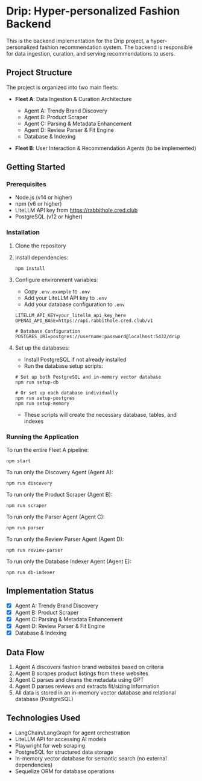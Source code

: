# Drip: Hyper-personalized Fashion Backend

This is the backend implementation for the Drip project, a hyper-personalized fashion recommendation system. The backend is responsible for data ingestion, curation, and serving recommendations to users.

## Project Structure

The project is organized into two main fleets:

- **Fleet A**: Data Ingestion & Curation Architecture
  - Agent A: Trendy Brand Discovery
  - Agent B: Product Scraper
  - Agent C: Parsing & Metadata Enhancement
  - Agent D: Review Parser & Fit Engine
  - Database & Indexing

- **Fleet B**: User Interaction & Recommendation Agents (to be implemented)

## Getting Started

### Prerequisites

- Node.js (v14 or higher)
- npm (v6 or higher)
- LiteLLM API key from https://rabbithole.cred.club
- PostgreSQL (v12 or higher)

### Installation

1. Clone the repository
2. Install dependencies:
   ```
   npm install
   ```
3. Configure environment variables:
   - Copy `.env.example` to `.env`
   - Add your LiteLLM API key to `.env`
   - Add your database configuration to `.env`
   ```
   LITELLM_API_KEY=your_litellm_api_key_here
   OPENAI_API_BASE=https://api.rabbithole.cred.club/v1
   
   # Database Configuration
   POSTGRES_URI=postgres://username:password@localhost:5432/drip
   ```

4. Set up the databases:
   - Install PostgreSQL if not already installed
   - Run the database setup scripts:
   ```
   # Set up both PostgreSQL and in-memory vector database
   npm run setup-db
   
   # Or set up each database individually
   npm run setup-postgres
   npm run setup-memory
   ```
   - These scripts will create the necessary database, tables, and indexes

### Running the Application

To run the entire Fleet A pipeline:

```
npm start
```

To run only the Discovery Agent (Agent A):

```
npm run discovery
```

To run only the Product Scraper (Agent B):

```
npm run scraper
```

To run only the Parser Agent (Agent C):

```
npm run parser
```

To run only the Review Parser Agent (Agent D):

```
npm run review-parser
```

To run only the Database Indexer Agent (Agent E):

```
npm run db-indexer
```

## Implementation Status

- [x] Agent A: Trendy Brand Discovery
- [x] Agent B: Product Scraper
- [x] Agent C: Parsing & Metadata Enhancement
- [x] Agent D: Review Parser & Fit Engine
- [x] Database & Indexing

## Data Flow

1. Agent A discovers fashion brand websites based on criteria
2. Agent B scrapes product listings from these websites
3. Agent C parses and cleans the metadata using GPT
4. Agent D parses reviews and extracts fit/sizing information
5. All data is stored in an in-memory vector database and relational database (PostgreSQL)

## Technologies Used

- LangChain/LangGraph for agent orchestration
- LiteLLM API for accessing AI models
- Playwright for web scraping
- PostgreSQL for structured data storage
- In-memory vector database for semantic search (no external dependencies)
- Sequelize ORM for database operations

